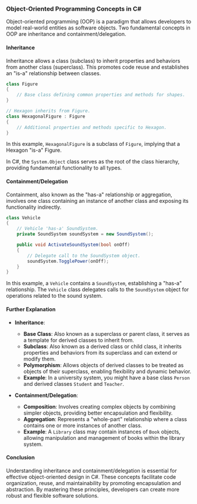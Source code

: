 ### Object-Oriented Programming Concepts in C#

Object-oriented programming (OOP) is a paradigm that allows developers to model real-world entities as software objects. Two fundamental concepts in OOP are inheritance and containment/delegation.

#### Inheritance

Inheritance allows a class (subclass) to inherit properties and behaviors from another class (superclass). This promotes code reuse and establishes an "is-a" relationship between classes.

```csharp
class Figure
{
    // Base class defining common properties and methods for shapes.
}

// Hexagon inherits from Figure.
class HexagonalFigure : Figure
{
    // Additional properties and methods specific to Hexagon.
}
```

In this example, `HexagonalFigure` is a subclass of `Figure`, implying that a Hexagon "is-a" Figure.

In C#, the `System.Object` class serves as the root of the class hierarchy, providing fundamental functionality to all types.

#### Containment/Delegation

Containment, also known as the "has-a" relationship or aggregation, involves one class containing an instance of another class and exposing its functionality indirectly.

```csharp
class Vehicle
{
    // Vehicle 'has-a' SoundSystem.
    private SoundSystem soundSystem = new SoundSystem();

    public void ActivateSoundSystem(bool onOff)
    {
        // Delegate call to the SoundSystem object.
        soundSystem.TogglePower(onOff);
    }
}
```

In this example, a `Vehicle` contains a `SoundSystem`, establishing a "has-a" relationship. The `Vehicle` class delegates calls to the `SoundSystem` object for operations related to the sound system.

#### Further Explanation

- **Inheritance**:
  - **Base Class**: Also known as a superclass or parent class, it serves as a template for derived classes to inherit from.
  - **Subclass**: Also known as a derived class or child class, it inherits properties and behaviors from its superclass and can extend or modify them.
  - **Polymorphism**: Allows objects of derived classes to be treated as objects of their superclass, enabling flexibility and dynamic behavior.
  - **Example**: In a university system, you might have a base class `Person` and derived classes `Student` and `Teacher`.

- **Containment/Delegation**:
  - **Composition**: Involves creating complex objects by combining simpler objects, providing better encapsulation and flexibility.
  - **Aggregation**: Represents a "whole-part" relationship where a class contains one or more instances of another class.
  - **Example**: A `Library` class may contain instances of `Book` objects, allowing manipulation and management of books within the library system.

#### Conclusion

Understanding inheritance and containment/delegation is essential for effective object-oriented design in C#. These concepts facilitate code organization, reuse, and maintainability by promoting encapsulation and abstraction. By mastering these principles, developers can create more robust and flexible software solutions.